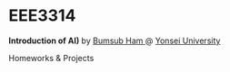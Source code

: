 # EEE3314  
**Introduction of AI)**
by [Bumsub Ham ](http://ee.yonsei.ac.kr/faculty/name_search.do?mode=view&userId=0B3M0eP0sRL1uUa%2FHg73Gg%3D%3D) @ [Yonsei University](https://www.yonsei.ac.kr/sc/index.jsp)

Homeworks & Projects

